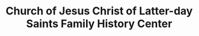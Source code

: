 ---
layout: repo
title: "Church of Jesus Christ of Latter-day Saints Family History Center"
id: 14998
permalink: repos/14998/
---